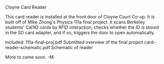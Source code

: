 Cloyne Card Reader

This card reader is installed at the front door of Cloyne Court Co-op. It is built off of Mike Zhong's Physics 111a final project. It scans Berkeley students' Cal1ID cards by RFID interaction, checks whether the ID is stored in the SD card adapter, and if so, triggers the door to open automatically. 

Included:
111a-final-proj.pdf		Submitted overview of the final project 
card-reader-schematic.pdf	Schematic of reader

More to come soon.
-M
